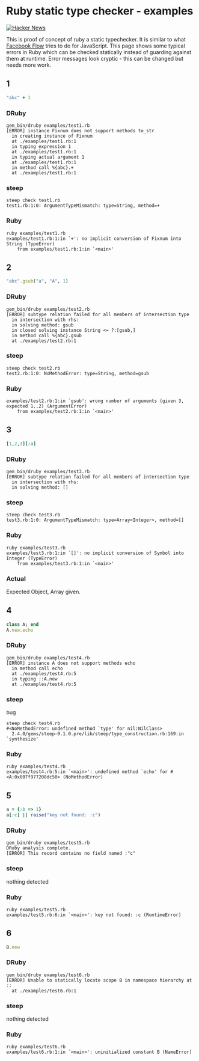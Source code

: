 # Ruby static type checker - examples

[![Hacker News](https://img.shields.io/badge/Hacker%20News-Y-orange.svg)](https://news.ycombinator.com/item?id=15528660)

This is proof of concept of ruby a static typechecker. It is similar to what [Facebook Flow](https://github.com/facebook/flow) tries to do for JavaScript. This page shows some typical errors in Ruby which can be checked statically instead of guarding against them at runtime. Error messages look cryptic - this can be changed but needs more work.

## 1

```ruby
"abc" + 1
```

### DRuby

```
gem_bin/druby examples/test1.rb
[ERROR] instance Fixnum does not support methods to_str
  in creating instance of Fixnum
  at ./examples/test1.rb:1
  in typing expression 1
  at ./examples/test1.rb:1
  in typing actual argument 1
  at ./examples/test1.rb:1
  in method call %{abc}.+
  at ./examples/test1.rb:1
```

### steep

```
steep check test1.rb
test1.rb:1:0: ArgumentTypeMismatch: type=String, method=+
```

### Ruby

```
ruby examples/test1.rb
examples/test1.rb:1:in `+': no implicit conversion of Fixnum into String (TypeError)
	from examples/test1.rb:1:in `<main>'
```

## 2

```ruby
"abc".gsub("a", "A", 1)
```

### DRuby

```
gem_bin/druby examples/test2.rb
[ERROR] subtype relation failed for all members of intersection type
  in intersection with rhs:
  in solving method: gsub
  in closed solving instance String <= ?:[gsub,]
  in method call %{abc}.gsub
  at ./examples/test2.rb:1
```

### steep

```
steep check test2.rb
test2.rb:1:0: NoMethodError: type=String, method=gsub
```

### Ruby

```
examples/test2.rb:1:in `gsub': wrong number of arguments (given 3, expected 1..2) (ArgumentError)
	from examples/test2.rb:1:in `<main>'
```

## 3

```ruby
[1,2,3][:a]
```

### DRuby

```
gem_bin/druby examples/test3.rb
[ERROR] subtype relation failed for all members of intersection type
  in intersection with rhs:
  in solving method: []
```

### steep

```
steep check test3.rb
test3.rb:1:0: ArgumentTypeMismatch: type=Array<Integer>, method=[]
```

### Ruby

```
ruby examples/test3.rb
examples/test3.rb:1:in `[]': no implicit conversion of Symbol into Integer (TypeError)
	from examples/test3.rb:1:in `<main>'
```

### Actual

Expected Object, Array given.

## 4

```ruby
class A; end
A.new.echo
```

### DRuby

```
gem_bin/druby examples/test4.rb
[ERROR] instance A does not support methods echo
  in method call echo
  at ./examples/test4.rb:5
  in typing ::A.new
  at ./examples/test4.rb:5
```

### steep

bug

```
steep check test4.rb
#<NoMethodError: undefined method `type' for nil:NilClass>
  2.4.0/gems/steep-0.1.0.pre/lib/steep/type_construction.rb:169:in `synthesize'
```

### Ruby

```
ruby examples/test4.rb
examples/test4.rb:5:in `<main>': undefined method `echo' for #<A:0x007f977208dc50> (NoMethodError)
```

## 5

```ruby
a = {:b => 1}
a[:c] || raise("key not found: :c")
```

### DRuby

```
gem_bin/druby examples/test5.rb
DRuby analysis complete.
[ERROR] This record contains no field named :"c"
```

### steep

nothing detected

### Ruby

```
ruby examples/test5.rb
examples/test5.rb:6:in `<main>': key not found: :c (RuntimeError)
```

## 6

```ruby
B.new
```

### DRuby

```
gem_bin/druby examples/test6.rb
[ERROR] Unable to statically locate scope B in namespace hierarchy at ::
  at ./examples/test6.rb:1
```

### steep

nothing detected

### Ruby

```
ruby examples/test6.rb
examples/test6.rb:1:in `<main>': uninitialized constant B (NameError)
```
